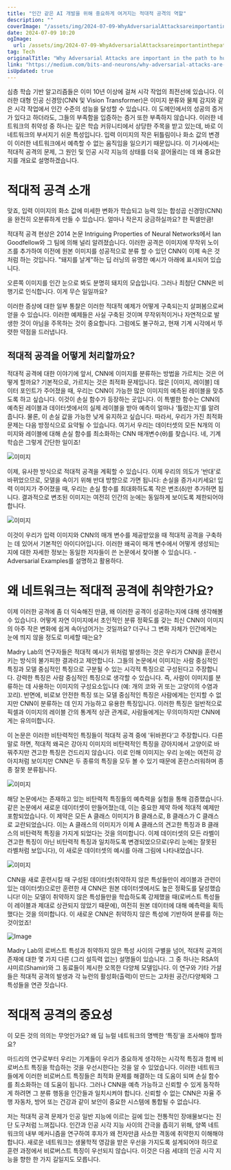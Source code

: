 ```yaml
---
title: "인간 같은 AI 개발을 위해 중요하게 여겨지는 적대적 공격의 역할"
description: ""
coverImage: "/assets/img/2024-07-09-WhyAdversarialAttacksareimportantinthepathtohuman-like-AI_0.png"
date: 2024-07-09 10:20
ogImage: 
  url: /assets/img/2024-07-09-WhyAdversarialAttacksareimportantinthepathtohuman-like-AI_0.png
tag: Tech
originalTitle: "Why Adversarial Attacks are important in the path to human-like-AI"
link: "https://medium.com/bits-and-neurons/why-adversarial-attacks-are-important-in-the-path-to-human-like-ai-93475d0b7acc"
isUpdated: true
---
```






심층 학습 기반 알고리즘들은 이미 10년 이상에 걸쳐 시각 작업의 최전선에 있습니다. 이러한 대형 인공 신경망(CNN 및 Vision Transformer)은 이미지 분류와 물체 감지와 같은 시각 작업에서 인간 수준의 성능을 달성할 수 있습니다. 이 도메인에서의 성공의 증거가 있다고 하더라도, 그들의 부족함을 입증하는 증거 또한 부족하지 않습니다. 이러한 네트워크의 취약성 중 하나는 깊은 학습 커뮤니티에서 상당한 주목을 받고 있는데, 바로 이 네트워크의 부서지기 쉬운 특성입니다. 입력 이미지의 작은 뒤틀림이나 화소 값의 변경이 이러한 네트워크에서 예측할 수 없는 움직임을 일으키기 때문입니다. 이 기사에서는 적대적 공격의 문제, 그 원인 및 인공 시각 지능의 상태를 더욱 끌어올리는 데 왜 중요한지를 개요로 설명하겠습니다.

# 적대적 공격 소개

맞죠, 입력 이미지의 화소 값에 미세한 변화가 학습되고 능력 있는 합성곱 신경망(CNN)을 완전히 오분류하게 만들 수 있습니다. 얼마나 작은지 궁금하실까요? 한 픽셀만큼!

적대적 공격 현상은 2014 논문 Intriguing Properties of Neural Networks에서 Ian Goodfellow와 그 팀에 의해 널리 알려졌습니다. 이러한 공격은 이미지에 무작위 노이즈를 추가하여 이전에 원본 이미지를 성공적으로 분류 할 수 있던 CNN이 이제 속은 것처럼 하는 것입니다. "돼지를 날게"하는 딥 러닝의 유명한 예시가 아래에 표시되어 있습니다.

<div class="content-ad"></div>

오른쪽 이미지를 인간 눈으로 봐도 분명히 돼지의 모습입니다. 그러나 최첨단 CNN은 비행기로 인식합니다. 이게 무슨 일일까요?

이러한 증상에 대한 일부 통찰은 이러한 적대적 예제가 어떻게 구축되는지 살펴봄으로써 얻을 수 있습니다. 이러한 예제들은 사실 구축된 것이며 무작위적이거나 자연적으로 발생한 것이 아님을 주목하는 것이 중요합니다. 그럼에도 불구하고, 현재 기계 시각에서 뚜렷한 약점을 드러냅니다.

## 적대적 공격을 어떻게 처리할까요?

<div class="content-ad"></div>

적대적 공격에 대한 이야기에 앞서, CNN에 이미지를 분류하는 방법을 가르치는 것은 어떻게 할까요? 기본적으로, 가르치는 것은 최적화 문제입니다. 많은 [이미지, 레이블] 데이터 포인트가 주어졌을 때, 우리는 CNN이 가능한 많은 이미지의 예측된 레이블을 맞추도록 하고 싶습니다. 이것이 손실 함수가 등장하는 곳입니다. 이 특별한 함수는 CNN의 예측된 레이블과 데이터셋에서의 실제 레이블을 받아 예측이 얼마나 ‘틀렸는지’를 알려줍니다. 물론, 이 손실 값을 가능한 낮게 유지하고 싶습니다. 따라서, 우리가 가진 최적화 문제는 다음 방정식으로 요약될 수 있습니다. 여기서 우리는 데이터셋의 모든 N개의 이미지와 레이블에 대해 손실 함수를 최소화하는 CNN 매개변수(θ)를 찾습니다. 네, 기계 학습은 그렇게 간단한 일이죠!

![이미지](/assets/img/2024-07-09-WhyAdversarialAttacksareimportantinthepathtohuman-like-AI_1.png)

이제, 유사한 방식으로 적대적 공격을 계획할 수 있습니다. 이제 우리의 의도가 '반대'로 바뀌었으므로, 모델을 속이기 위해 반대 방향으로 가면 됩니다: 손실을 증가시키세요! 입력 이미지가 주어졌을 때, 우리는 손실 함수를 최대화하도록 작은 변조(δ)만 추가하면 됩니다. 결과적으로 변조된 이미지는 여전히 인간의 눈에는 동일하게 보이도록 제한되어야 합니다.

![이미지](/assets/img/2024-07-09-WhyAdversarialAttacksareimportantinthepathtohuman-like-AI_2.png)

<div class="content-ad"></div>

이것이 우리가 입력 이미지와 CNN의 매개 변수를 제공받았을 때 적대적 공격을 구축하는 데 있어서 기본적인 아이디어입니다. 이러한 왜곡이 매개 변수에서 어떻게 생성되는지에 대한 자세한 정보는 동일한 저자들이 쓴 논문에서 찾아볼 수 있습니다. - Adversarial Examples를 설명하고 활용하다.

# 왜 네트워크는 적대적 공격에 취약한가요?

이제 이러한 공격에 좀 더 익숙해진 만큼, 왜 이러한 공격이 성공하는지에 대해 생각해볼 수 있습니다. 어떻게 자연 이미지에서 초인적인 분류 정확도를 갖는 최신 CNN이 이미지의 아주 작은 변화에 쉽게 속아넘어가는 것일까요? 더구나 그 변화 자체가 인간에게는 눈에 띄지 않을 정도로 미세할 때는요?

Madry Lab의 연구자들은 적대적 예시가 위처럼 발생하는 것은 우리가 CNN을 훈련시키는 방식의 불가피한 결과라고 제안합니다. 그들의 논문에서 이미지는 사람 중심적인 특징과 모델 중심적인 특징으로 구분될 수 있는 시각적 특징으로 구성된다고 주장합니다. 강력한 특징은 사람 중심적인 특징으로 생각할 수 있습니다. 즉, 사람이 이미지를 분류하는 데 사용하는 이미지의 구성요소입니다 (예: 개의 코와 귀 또는 고양이의 수염과 꼬리). 반면에, 비로보 안전한 특징 또는 모델 중심적인 특징은 사람에게는 인지할 수 없지만 CNN이 분류하는 데 인지 가능하고 유용한 특징입니다. 이러한 특징은 일반적으로 픽셀과 이미지의 레이블 간의 통계적 상관 관계로, 사람들에게는 무의미하지만 CNN에게는 유의미합니다.

<div class="content-ad"></div>

이 논문은 이러한 비탄력적인 특징들이 적대적 공격 중에 '뒤바뀐다’고 주장합니다. 다른 말로 하면, 적대적 왜곡은 강아지 이미지의 비탄력적인 특징을 강아지에서 고양이로 바꿔주지만 견고한 특징은 건드리지 않습니다. 이로 인해 이미지는 우리 눈에는 여전히 강아지처럼 보이지만 CNN은 두 종류의 특징을 모두 볼 수 있기 때문에 혼란스러워하며 종종 잘못 분류됩니다.

![이미지](/assets/img/2024-07-09-WhyAdversarialAttacksareimportantinthepathtohuman-like-AI_3.png)

해당 논문에서는 존재하고 있는 비탄력적 특징들의 예측력을 실험을 통해 검증했습니다. 같은 논문에서 새로운 데이터셋이 만들어졌는데, 이는 중요한 제약 하에 적대적 예제만 포함되었습니다. 이 제약은 모든 A 클래스 이미지가 B 클래스로, B 클래스가 C 클래스로 교란되었습니다. 이는 A 클래스의 이미지가 이제 A 클래스의 견고한 특징과 B 클래스의 비탄력적 특징을 가지게 되었다는 것을 의미합니다. 이제 데이터셋의 모든 라벨이 견고한 특징이 아닌 비탄력적 특징과 일치하도록 변경되었으므로(우리 눈에는 잘못된 라벨처럼 보입니다), 이 새로운 데이터셋의 예시를 아래 그림에 나타내었습니다.

![이미지](/assets/img/2024-07-09-WhyAdversarialAttacksareimportantinthepathtohuman-like-AI_4.png)

<div class="content-ad"></div>

CNN을 새로 훈련시킬 때 구성된 데이터셋(취약하지 않은 특성들만이 레이블과 관련이 있는 데이터셋)으로만 훈련한 새 CNN은 원본 데이터셋에서도 높은 정확도를 달성했습니다! 이는 모델이 취약하지 않은 특성들만을 학습하도록 강제했을 때(로버스트 특성들이 레이블과 제대로 상관되지 않았기 때문에), 여전히 원본 데이터에 대해 예측력을 획득했다는 것을 의미합니다. 이 새로운 CNN은 취약하지 않은 특성에 기반하여 분류를 하는 것이었죠!

![Image](/assets/img/2024-07-09-WhyAdversarialAttacksareimportantinthepathtohuman-like-AI_5.png)

Madry Lab의 로버스트 특성과 취약하지 않은 특성 사이의 구별을 넘어, 적대적 공격의 존재에 대한 몇 가지 다른 (그리 설득력 없는) 설명들이 있습니다. 그 중 하나는 RSA의 샤미르(Shamir)와 그 동료들이 제시한 오목한 다양체 모델입니다. 이 연구와 기타 가설들은 적대적 공격의 발생과 각 뉴런의 활성화(출력)이 만드는 고차원 공간/다양체와 그 특성들을 연관 짓습니다.

# 적대적 공격의 중요성

<div class="content-ad"></div>

이 모든 것의 의의는 무엇인가요? 왜 딥 뉴럴 네트워크의 명백한 ‘특징’을 조사해야 할까요?

마드리의 연구로부터 우리는 기계들이 우리가 중요하게 생각하는 시각적 특징과 함께 비로버스트 특징을 학습하는 것을 우선시한다는 것을 알 수 있었습니다. 이러한 네트워크들에게 이러한 비로버스트 특징들은 최적화 문제를 해결하는 데 도움이 되며 손실 함수를 최소화하는 데 도움이 됩니다. 그러나 CNN을 예측 가능하고 신뢰할 수 있게 동작하게 하려면 그 분류 행동을 인간들과 일치시켜야 합니다. 신뢰할 수 없는 CNN은 자율 주행 자동차, 방어 또는 건강과 같이 보안이 중요한 시스템에 통합될 수 없습니다.

저는 적대적 공격 문제가 인공 일반 지능에 이르는 길에 있는 전통적인 장애물보다는 진단 도구처럼 느껴집니다. 인간과 인공 시각 지능 사이의 간극을 좁히기 위해, 양쪽 네트워크의 내부 메커니즘을 연구하여 후자가 왜 전자만큼 사소한 격동에 취약한지 이해해야 합니다. 새로운 네트워크는 생물학적 영감을 받은 우선을 가지도록 설계되어야 하므로 훈련 과정에서 비로버스트 특징이 우선되지 않습니다. 이것은 다음 세대의 인공 시각 지능을 향한 한 가지 길일지도 모릅니다.